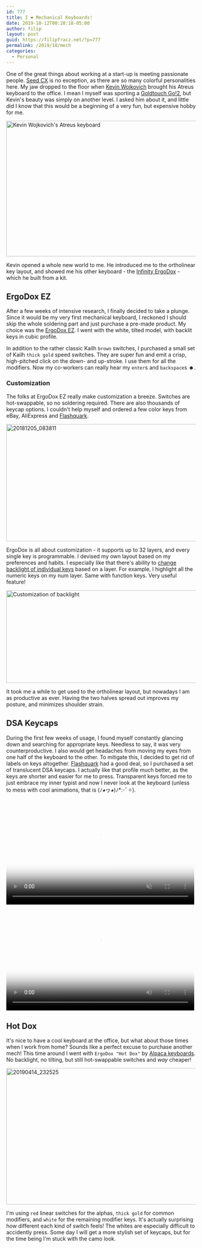 ```yaml
---
id: 777
title: I ❤ Mechanical Keyboards!
date: 2019-10-12T00:28:18-05:00
author: filip
layout: post
guid: https://filipfracz.net/?p=777
permalink: /2019/10/mech
categories:
  - Personal
---
```

One of the great things about working at a start-up is meeting passionate people. [Seed CX](http://www.seedcx.com) is no exception, as there are so many colorful personalities here. My jaw dropped to the floor when [Kevin Wojkovich](https://www.linkedin.com/in/kwojo314) brought his Atreus keyboard to the office. I mean I myself was sporting a [Goldtouch Go!2](https://shop.goldtouch.com/products/goldtouch-go2-wired-mobile-keyboard-pc-mac), but Kevin's beauty was simply on another level. I asked him about it, and little did I know that this would be a beginning of a very fun, but expensive hobby for me.

<a data-flickr-embed="true"  href="https://www.flickr.com/photos/itsff/43228853275/in/album-72157710695337826/" title="Kevin Wojkovich&#x27;s Atreus keyboard"><img src="https://live.staticflickr.com/65535/43228853275_7745e595d5_z.jpg" width="640" height="360" alt="Kevin Wojkovich&#x27;s Atreus keyboard"></a>

Kevin opened a whole new world to me. He introduced me to the ortholinear key layout, and showed me his other keyboard - the [Infinity ErgoDox](https://input.club/devices/infinity-ergodox/) - which he built from a kit.

## ErgoDox EZ

After a few weeks of intensive research, I finally decided to take a plunge. Since it would be my very first mechanical keyboard, I reckoned I should skip the whole soldering part and just purchase a pre-made product. My choice was the [ErgoDox EZ](https://ergodox-ez.com/). I went with the white, tilted model, with backlit keys in cubic profile.

In addition to the rather classic Kailh `brown` switches, I purchased a small set of Kailh `thick gold` speed switches. They are super fun and emit a crisp, high-pitched click on the down- and up-stroke. I use them for all the modifiers. Now my co-workers can really hear my `enter`s and `backspace`s ☻.

### Customization

The folks at ErgoDox EZ really make customization a breeze. Switches are hot-swappable, so no soldering required. There are also thousands of keycap options. I couldn't help myself and ordered a few color keys from eBay, AliExpress and [Flashquark](http://flashquark.com).

<a data-flickr-embed="true"  href="https://www.flickr.com/photos/itsff/44373009980/in/album-72157710695337826/" title="20181205_083811"><img src="https://live.staticflickr.com/4841/44373009980_76e13bace6_z.jpg" width="640" height="311" alt="20181205_083811"></a>

ErgoDox is all about customization - it supports up to 32 layers, and every single key is programmable. I devised my own layout based on my preferences and habits. I especially like that there's ability to [change backlight of individual keys](https://configure.ergodox-ez.com/ergodox-ez/layouts/wOwld/latest/1) based on a layer. For example, I highlight all the numeric keys on my num layer. Same with function keys. Very useful feature! 

<a data-flickr-embed="true"  href="https://www.flickr.com/photos/itsff/48720453967/in/datetaken/" title="Customization of backlight"><img src="https://live.staticflickr.com/65535/48720453967_ac28793c67_z.jpg" width="640" height="246" alt="Customization of backlight"></a>

It took me a while to get used to the ortholinear layout, but nowadays I am as productive as ever. Having the two halves spread out improves my posture, and minimizes shoulder strain.

## DSA Keycaps

During the first few weeks of usage, I found myself constantly glancing down and searching for appropriate keys. Needless to say, it was very counterproductive. I also would get headaches from moving my eyes from one half of the keyboard to the other. To mitigate this, I decided to get rid of labels on keys altogether.
[Flashquark](https://flashquark.com/) had a good deal, so I purchased a set of translucent DSA keycaps. I actually like that profile much better, as the keys are shorter and easier for me to press. Transparent keys forced me to just embrace my inner typist and now I never look at the keyboard (unless to mess with cool animations, that is (ﾉ◕ヮ◕)ﾉ*:･ﾟ✧). 


<video controls muted width="500" height="281" poster="https://live.staticflickr.com/31337/47983390866_5f14231924.jpg" src="https://www.flickr.com/photos/itsff/47983390866/play/site/5f14231924/">
</video>


<video controls width="500" height="281" poster="https://live.staticflickr.com/31337/48644530408_61926d4b53.jpg" src="https://www.flickr.com/photos/itsff/48644530408/play/site/61926d4b53/">
</video>

## Hot Dox

It's nice to have a cool keyboard at the office, but what about those times when I work from home? Sounds like a perfect excuse to purchase another mech!
This time around I went with `ErgoDox "Hot Dox"` by [Alpaca keyboards](https://www.alpacakeyboards.com/). No backlight, no tilting, but still hot-swappable switches and _way_ cheaper!

<a data-flickr-embed="true"  href="https://www.flickr.com/photos/itsff/46909773174/in/album-72157710695337826/" title="20190414_232525"><img src="https://live.staticflickr.com/65535/46909773174_8c3874e514_z.jpg" width="640" height="362" alt="20190414_232525"></a>

I'm using `red` linear switches for the alphas, `thick gold` for common modifiers, and `white` for the remaining modifier keys. It's actually surprising how different each kind of switch feels! The whites are especially difficult to accidently press.
Some day I will get a more stylish set of keycaps, but for the time being I'm stuck with the camo look.


<script async src="//embedr.flickr.com/assets/client-code.js" charset="utf-8"></script>
